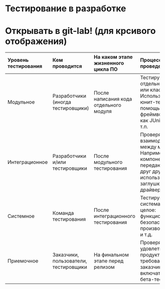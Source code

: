 # Тестирование в разработке
# Открывать в git-lab! (для крсивого отображения)

| Уровень тестирования | Кем проводится | На каком этапе жизненного цикла ПО | Процесс проведения |
|:---------------------|:---------------|:-----------------------------------|:-------------------|
| Модульное | Разработчики (иногда тестировщики) | После написания кода отдельного модуля | Тестируются отдельные функции или классы. Используются юнит-тесты, часто с помощью фреймворков, таких как JUnit, PyTest и т.п. |
| Интеграционное | Разработчики и/или тестировщики | После модульного тестирования | Проверяется взаимодействие между модулями. Например, как компоненты передают данные друг другу. Часто используют заглушки или драйверы. |
| Системное | Команда тестирования | После интеграционного тестирования | Тестируется вся система как единое целое: функциональность, безопасность, производительность и т.д. |
| Приемочное | Заказчики, пользователи, тестировщики | На финальном этапе перед релизом | Проверяется, удовлетворяет ли продукт требованиям заказчика. Может включать альфа- и бета-тестирование. |
